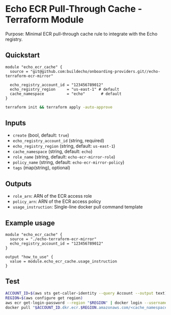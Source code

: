 # Echo ECR Pull-Through Cache - Terraform Module

Purpose: Minimal ECR pull-through cache rule to integrate with the Echo registry.

## Quickstart

```hcl
module "echo_ecr_cache" {
  source = "git@github.com:buildecho/onboarding-providers.git//echo-terraform-ecr-mirror"

  echo_registry_account_id = "123456789012"
  echo_registry_region     = "us-east-1" # default
  cache_namespace          = "echo"       # default
}
```

```bash
terraform init && terraform apply -auto-approve
```

## Inputs
- `create` (bool, default: `true`)
- `echo_registry_account_id` (string, required)
- `echo_registry_region` (string, default: `us-east-1`)
- `cache_namespace` (string, default: `echo`)
- `role_name` (string, default: `echo-ecr-mirror-role`)
- `policy_name` (string, default: `echo-ecr-mirror-policy`)
- `tags` (map(string), optional)

## Outputs
- `role_arn`: ARN of the ECR access role
- `policy_arn`: ARN of the ECR access policy
- `usage_instruction`: Single-line docker pull command template
## Example usage
```hcl
module "echo_ecr_cache" {
  source = "./echo-terraform-ecr-mirror"
  echo_registry_account_id = "123456789012"
}

output "how_to_use" {
  value = module.echo_ecr_cache.usage_instruction
}
```

## Test
```bash
ACCOUNT_ID=$(aws sts get-caller-identity --query Account --output text)
REGION=$(aws configure get region)
aws ecr get-login-password --region "$REGION" | docker login --username AWS --password-stdin "$ACCOUNT_ID.dkr.ecr.$REGION.amazonaws.com"
docker pull "$ACCOUNT_ID.dkr.ecr.$REGION.amazonaws.com/<cache_namespace>/<image>:<tag>"
```

